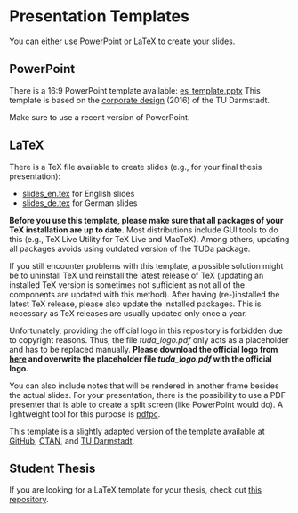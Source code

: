 # Presentation Templates

You can either use PowerPoint or LaTeX to create your slides.


## PowerPoint

There is a 16:9 PowerPoint template available: [es_template.pptx](es_template.pptx)
This template is based on the [corporate design](https://www.intern.tu-darmstadt.de/arbeitsmittel/corporate_design_vorlagen/index.de.jsp) (2016) of the TU Darmstadt.

Make sure to use a recent version of PowerPoint.


## LaTeX

There is a TeX file available to create slides (e.g., for your final thesis presentation):
- [slides_en.tex](./slides_en.tex) for English slides
- [slides_de.tex](./slides_de.tex) for German slides

**Before you use this template, please make sure that all packages of your TeX installation are up to date.** Most distributions include GUI tools to do this (e.g., TeX Live Utility for TeX Live and MacTeX). Among others, updating all packages avoids using outdated version of the TUDa package.

If you still encounter problems with this template, a possible solution might be to uninstall TeX und reinstall the latest release of TeX (updating an installed TeX version is sometimes not sufficient as not all of the components are updated with this method). After having (re-)installed the latest TeX release, please also update the installed packages. This is necessary as TeX releases are usually updated only once a year.

Unfortunately, providing the official logo in this repository is forbidden due to copyright reasons.
Thus, the file *tuda_logo.pdf* only acts as a placeholder and has to be replaced manually.
**Please download the official logo from [here](https://download.hrz.tu-darmstadt.de/protected/CE/TUDa_LaTeX/tuda_logo.pdf) and overwrite the placeholder file *tuda_logo.pdf* with the official logo.**

You can also include notes that will be rendered in another frame besides the actual slides.
For your presentation, there is the possibility to use a PDF presenter that is able to create a split screen (like PowerPoint would do).
A lightweight tool for this purpose is [pdfpc](https://pdfpc.github.io/).

This template is a slightly adapted version of the template available at [GitHub](https://github.com/tudace/tuda_latex_templates), [CTAN](https://www.ctan.org/pkg/tuda-ci), and [TU Darmstadt](https://www.ce.tu-darmstadt.de/ce/latex_tuda/index.de.jsp).


## Student Thesis

If you are looking for a LaTeX template for your thesis, check out [this repository](https://github.com/Echtzeitsysteme/Thesis_FG_ES).
